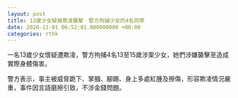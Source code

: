 ```yaml
---
layout: post
title: 13歲少女疑被欺凌襲擊　警方拘捕少女的4名同學
date: 2020-11-01 06:52:01.000000000 +08:00
categories: rthk
---
```


一名13歲少女懷疑遭欺凌，警方拘捕4名13至15歲涉案少女，她們涉嫌襲擊至造成實際身體傷害。

警方表示，事主被威脅跪下、掌摑、腳踢、身上多處紅腫及擦傷，形容欺凌情況嚴重，事件因言語磨擦引致，不涉金錢問題。
